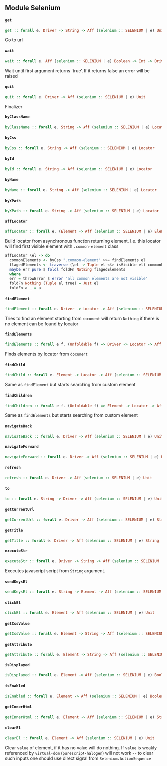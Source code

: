 ## Module Selenium

#### `get`

``` purescript
get :: forall e. Driver -> String -> Aff (selenium :: SELENIUM | e) Unit
```

Go to url

#### `wait`

``` purescript
wait :: forall e. Aff (selenium :: SELENIUM | e) Boolean -> Int -> Driver -> Aff (selenium :: SELENIUM | e) Unit
```

Wait until first argument returns 'true'. If it returns false an error will be raised

#### `quit`

``` purescript
quit :: forall e. Driver -> Aff (selenium :: SELENIUM | e) Unit
```

Finalizer

#### `byClassName`

``` purescript
byClassName :: forall e. String -> Aff (selenium :: SELENIUM | e) Locator
```

#### `byCss`

``` purescript
byCss :: forall e. String -> Aff (selenium :: SELENIUM | e) Locator
```

#### `byId`

``` purescript
byId :: forall e. String -> Aff (selenium :: SELENIUM | e) Locator
```

#### `byName`

``` purescript
byName :: forall e. String -> Aff (selenium :: SELENIUM | e) Locator
```

#### `byXPath`

``` purescript
byXPath :: forall e. String -> Aff (selenium :: SELENIUM | e) Locator
```

#### `affLocator`

``` purescript
affLocator :: forall e. (Element -> Aff (selenium :: SELENIUM | e) Element) -> Aff (selenium :: SELENIUM | e) Locator
```

Build locator from asynchronous function returning element.
I.e. this locator will find first visible element with `.common-element` class
```purescript
affLocator \el -> do
  commonElements <- byCss ".common-element" >>= findElements el
  flagedElements <- traverse (\el -> Tuple el <$> isVisible el) commonElements
  maybe err pure $ foldl foldFn Nothing flagedElements
  where
  err = throwError $ error "all common elements are not visible"
  foldFn Nothing (Tuple el true) = Just el
  foldFn a _ = a
```

#### `findElement`

``` purescript
findElement :: forall e. Driver -> Locator -> Aff (selenium :: SELENIUM | e) (Maybe Element)
```

Tries to find an element starting from `document` will return `Nothing` if there
is no element can be found by locator

#### `findElements`

``` purescript
findElements :: forall e f. (Unfoldable f) => Driver -> Locator -> Aff (selenium :: SELENIUM | e) (f Element)
```

Finds elements by locator from `document`

#### `findChild`

``` purescript
findChild :: forall e. Element -> Locator -> Aff (selenium :: SELENIUM | e) (Maybe Element)
```

Same as `findElement` but starts searching from custom element

#### `findChildren`

``` purescript
findChildren :: forall e f. (Unfoldable f) => Element -> Locator -> Aff (selenium :: SELENIUM | e) (f Element)
```

Same as `findElements` but starts searching from custom element

#### `navigateBack`

``` purescript
navigateBack :: forall e. Driver -> Aff (selenium :: SELENIUM | e) Unit
```

#### `navigateForward`

``` purescript
navigateForward :: forall e. Driver -> Aff (selenium :: SELENIUM | e) Unit
```

#### `refresh`

``` purescript
refresh :: forall e. Driver -> Aff (selenium :: SELENIUM | e) Unit
```

#### `to`

``` purescript
to :: forall e. String -> Driver -> Aff (selenium :: SELENIUM | e) Unit
```

#### `getCurrentUrl`

``` purescript
getCurrentUrl :: forall e. Driver -> Aff (selenium :: SELENIUM | e) String
```

#### `getTitle`

``` purescript
getTitle :: forall e. Driver -> Aff (selenium :: SELENIUM | e) String
```

#### `executeStr`

``` purescript
executeStr :: forall e. Driver -> String -> Aff (selenium :: SELENIUM | e) Unit
```

Executes javascript script from `String` argument.

#### `sendKeysEl`

``` purescript
sendKeysEl :: forall e. String -> Element -> Aff (selenium :: SELENIUM | e) Unit
```

#### `clickEl`

``` purescript
clickEl :: forall e. Element -> Aff (selenium :: SELENIUM | e) Unit
```

#### `getCssValue`

``` purescript
getCssValue :: forall e. Element -> String -> Aff (selenium :: SELENIUM | e) String
```

#### `getAttribute`

``` purescript
getAttribute :: forall e. Element -> String -> Aff (selenium :: SELENIUM | e) String
```

#### `isDisplayed`

``` purescript
isDisplayed :: forall e. Element -> Aff (selenium :: SELENIUM | e) Boolean
```

#### `isEnabled`

``` purescript
isEnabled :: forall e. Element -> Aff (selenium :: SELENIUM | e) Boolean
```

#### `getInnerHtml`

``` purescript
getInnerHtml :: forall e. Element -> Aff (selenium :: SELENIUM | e) String
```

#### `clearEl`

``` purescript
clearEl :: forall e. Element -> Aff (selenium :: SELENIUM | e) Unit
```

Clear `value` of element, if it has no value will do nothing.
If `value` is weakly referenced by `virtual-dom` (`purescript-halogen`)
will not work -- to clear such inputs one should use direct signal from
`Selenium.ActionSequence`


